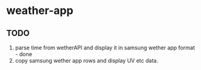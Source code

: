 # weather-app

## TODO
1. parse time from wetherAPI and display it in samsung wether app format - done</br>
2. copy samsung wether app rows and display UV etc data.
